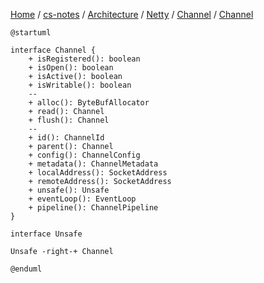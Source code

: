 [Home](https://mengxianbin.github.io) /
[cs-notes](https://mengxianbin.github.io/cs-notes/site) /
[Architecture](https://mengxianbin.github.io/cs-notes/site/Architecture) /
[Netty](https://mengxianbin.github.io/cs-notes/site/Architecture/Netty) /
[Channel](https://mengxianbin.github.io/cs-notes/site/Architecture/Netty/Channel) /
[Channel](https://mengxianbin.github.io/cs-notes/site/Architecture/Netty/Channel/Channel)

```puml
@startuml

interface Channel {
    + isRegistered(): boolean
    + isOpen(): boolean
    + isActive(): boolean
    + isWritable(): boolean
    --
    + alloc(): ByteBufAllocator
    + read(): Channel
    + flush(): Channel
    --
    + id(): ChannelId
    + parent(): Channel
    + config(): ChannelConfig
    + metadata(): ChannelMetadata
    + localAddress(): SocketAddress
    + remoteAddress(): SocketAddress
    + unsafe(): Unsafe
    + eventLoop(): EventLoop
    + pipeline(): ChannelPipeline
}

interface Unsafe

Unsafe -right-+ Channel

@enduml
```
